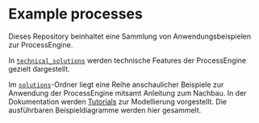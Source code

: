 # Example processes

Dieses Repository beinhaltet eine Sammlung von Anwendungsbeispielen
zur ProcessEngine.

In [`technical_solutions`](./technical_solutions/README.md) werden
technische Features der ProcessEngine gezielt dargestellt.

Im [`solutions`](./solutions/README.md)-Ordner liegt eine Reihe
anschaulicher Beispiele zur Anwendung der ProcessEngine mitsamt
Anleitung zum Nachbau. In der Dokumentation werden
[Tutorials](https://www.process-engine.io/documentation/02_getting_started/examples/)
zur Modellierung vorgestellt. Die ausführbaren Beispieldiagramme
werden hier gesammelt.
